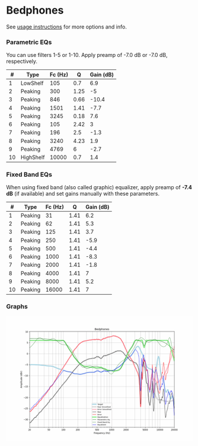 # Bedphones
See [usage instructions](https://github.com/jaakkopasanen/AutoEq#usage) for more options and info.

### Parametric EQs
You can use filters 1-5 or 1-10. Apply preamp of -7.0 dB or -7.0 dB, respectively.

|   # | Type      |   Fc (Hz) |    Q |   Gain (dB) |
|-----|-----------|-----------|------|-------------|
|   1 | LowShelf  |       105 | 0.7  |         6.9 |
|   2 | Peaking   |       300 | 1.25 |        -5   |
|   3 | Peaking   |       846 | 0.66 |       -10.4 |
|   4 | Peaking   |      1501 | 1.41 |        -7.7 |
|   5 | Peaking   |      3245 | 0.18 |         7.6 |
|   6 | Peaking   |       105 | 2.42 |         3   |
|   7 | Peaking   |       196 | 2.5  |        -1.3 |
|   8 | Peaking   |      3240 | 4.23 |         1.9 |
|   9 | Peaking   |      4769 | 6    |        -2.7 |
|  10 | HighShelf |     10000 | 0.7  |         1.4 |

### Fixed Band EQs
When using fixed band (also called graphic) equalizer, apply preamp of **-7.4 dB** (if available) and set gains manually with these parameters.

|   # | Type    |   Fc (Hz) |    Q |   Gain (dB) |
|-----|---------|-----------|------|-------------|
|   1 | Peaking |        31 | 1.41 |         6.2 |
|   2 | Peaking |        62 | 1.41 |         5.3 |
|   3 | Peaking |       125 | 1.41 |         3.7 |
|   4 | Peaking |       250 | 1.41 |        -5.9 |
|   5 | Peaking |       500 | 1.41 |        -4.4 |
|   6 | Peaking |      1000 | 1.41 |        -8.3 |
|   7 | Peaking |      2000 | 1.41 |        -1.8 |
|   8 | Peaking |      4000 | 1.41 |         7   |
|   9 | Peaking |      8000 | 1.41 |         5.2 |
|  10 | Peaking |     16000 | 1.41 |         7   |

### Graphs
![](./Bedphones.png)
